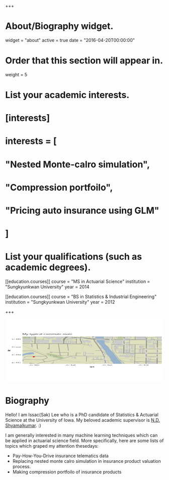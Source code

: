+++
# About/Biography widget.
widget = "about"
active = true
date = "2016-04-20T00:00:00"

# Order that this section will appear in.
weight = 5

# List your academic interests.
# [interests]
#   interests = [
#     "Nested Monte-calro simulation",
#     "Compression portfoilo",
#     "Pricing auto insurance using GLM"
#   ]

# List your qualifications (such as academic degrees).

[[education.courses]]
  course = "MS in Actuarial Science"
  institution = "Sungkyunkwan University"
  year = 2014

[[education.courses]]
  course = "BS in Statistics & Industrial Engineering"
  institution = "Sungkyunkwan University"
  year = 2012
 
+++

<p align="center">
  <img width="600" height="200" src="https://raw.githubusercontent.com/issactoast/EnBlog/master/static/img/mycommute_route.gif">
</p>

# Biography

Hello! I am Issac(Sak) Lee who is a PhD candidate of Statistics & Actuarial Science at the University of Iowa. My beloved academic supervisor is [N.D. Shyamalkumar](http://homepage.divms.uiowa.edu/~nshyamal/). :)

I am generally interested in many machine learning techniques which can be applied in actuarial science field. More specifically, here are some lists of topics which graped my attention thesedays:

- Pay-How-You-Drive insurance telematics data
- Replacing nested monte calro simulation in insurance product valuation process.
- Making compression portfoilo of insurance products
